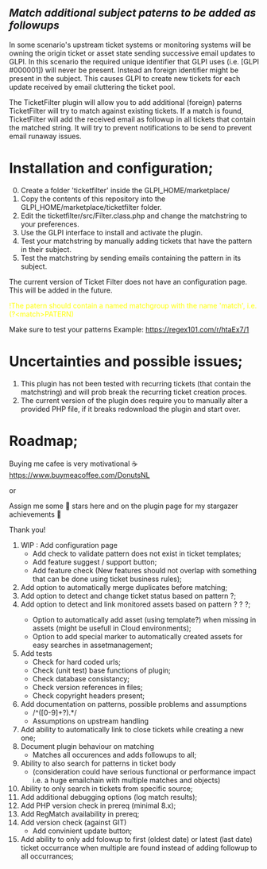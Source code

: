 ## _Match additional subject paterns to be added as followups_

In some scenario's upstream ticket systems or monitoring systems will be owning the origin ticket or asset state sending successive email updates to GLPI. In this scenario the required unique identifier that GLPI uses (i.e. [GLPI #000001]) will never be present. Instead an foreign identifier might be present in the subject. This causes GLPI to create new tickets for each update received by email cluttering the ticket pool. 

The TicketFilter plugin will allow you to add additional (foreign) paterns TicketFilter will try to match against existing tickets. If a match is found, TicketFilter will add the received email as followup in all tickets that contain the matched string. It will try to prevent notifications to be send to prevent email runaway issues.

# Installation and configuration;
0. Create a folder 'ticketfilter' inside the GLPI_HOME/marketplace/
1. Copy the contents of this repository into the GLPI_HOME/marketplace/ticketfilter folder.
2. Edit the ticketfilter/src/Filter.class.php and change the matchstring to your preferences.
3. Use the GLPI interface to install and activate the plugin.
4. Test your matchstring by manually adding tickets that have the pattern in their subject.
5. Test the matchstring by sending emails containing the pattern in its subject.

The current version of Ticket Filter does not have an configuration page. 
This will be added in the future.

<span style="color:yellow">!The patern should contain a named matchgroup with the name 'match', i.e. (?&lt;match>PATERN)</span>

Make sure to test your patterns
Example: https://regex101.com/r/htaEx7/1

# Uncertainties and possible issues;
1.  This plugin has not been tested with recurring tickets (that contain the matchstring) and will prob break the recurring ticket creation proces.
2.  The current version of the plugin does require you to manually alter a provided PHP file, if it breaks redownload the plugin and start over.



# Roadmap;
Buying me cafee is very motivational ☕
https://www.buymeacoffee.com/DonutsNL

or

Assign me some 💫 stars here and on the plugin page for my stargazer achievements 💪

Thank you! 

1. WIP : Add configuration page
    - Add check to validate pattern does not exist in ticket templates;
    - Add feature suggest / support button;
    - Add feature check (New features should not overlap with something that can be done using ticket business rules);
2. Add option to automatically merge duplicates before matching;
3. Add option to detect and change ticket status based on pattern ?<status>;
4. Add option to detect and link monitored assets based on pattern ?<computer> ?<device> ?<etx>;
    - Option to automatically add asset (using template?) when missing in assets (might be usefull in Cloud environments);
    - Option to add special marker to automatically created assets for easy searches in assetmanagement;
5. Add tests
    - Check for hard coded urls;
    - Check (unit test) base functions of plugin;
    - Check database consistancy;
    - Check version references in files;
    - Check copyright headers present;
6. Add documentation on patterns, possible problems and assumptions
    - /^([0-9]+?).*/
    - Assumptions on upstream handling
7. Add ability to automatically link to close tickets while creating a new one;
8. Document plugin behaviour on matching
    - Matches all occurences and adds followups to all;
9. Ability to also search for patterns in ticket body 
    - (consideration could have serious functional or performance impact i.e. a huge emailchain with multiple matches and objects)
10. Ability to only search in tickets from specific source;
11. Add additional debugging options (log match results);
12. Add PHP version check in prereq (minimal 8.x);
13. Add RegMatch availability in prereq;
14. Add version check (against GIT)
    - Add convinient update button;
15. Add ability to only add folowup to first (oldest date) or latest (last date) ticket occurrance when multiple are found instead of adding followup to all occurrances;


